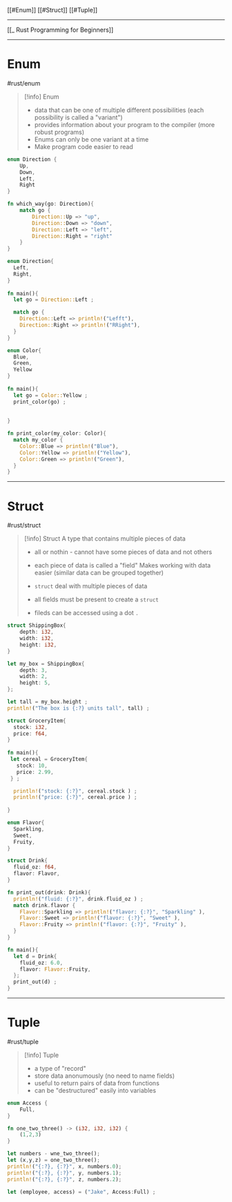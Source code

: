 [[#Enum]]
[[#Struct]]
[[#Tuple]]


---
[[_ Rust Programming for Beginners]]

----
# Enum
#rust/enum 
>[!info] Enum
>- data that can be one of multiple different possibilities (each possibility is called a "variant")
>- provides information about your program to the compiler (more robust programs)
>- Enums can only be one variant at a time
>- Make program code easier to read

```rust
enum Direction {
	Up,
	Down,
	Left,
	Right
}

fn which_way(go: Direction){
	match go {
		Direction::Up => "up",
		Direction::Down => "down",
		Direction::Left => "left",
		Direction::Right = "right"
	}
}

```

```rust
enum Direction{
  Left,
  Right,
}
  
fn main(){
  let go = Direction::Left ;

  match go {
    Direction::Left => println!("Lefft"),
    Direction::Right => println!("RRight"),
  }
}
```

```rust
enum Color{
  Blue,
  Green,
  Yellow
}
  
fn main(){
  let go = Color::Yellow ;
  print_color(go) ;
  
 
}

fn print_color(my_color: Color){
  match my_color {
    Color::Blue => println!("Blue"),
    Color::Yellow => println!("Yellow"),
    Color::Green => println!("Green"),
  }
}
```

---------
# Struct
#rust/struct

>[!info] Struct
>A type that contains multiple pieces of data
>	- all or nothin - cannot have some pieces of data and not others
>	-  each piece of data is called a "field"
>Makes working with data easier (similar data can be grouped together)
>
>- `struct` deal with multiple pieces of data
>- all fields must be present to create a `struct`
>- fileds can be accessed using a dot `.`
>


```rust
struct ShippingBox{
	depth: i32,
	width: i32,
	height: i32,
}

let my_box = ShippingBox{
	depth: 3,
	width: 2,
	height: 5,
};

let tall = my_box.height ;
println!("The box is {:?} units tall", tall) ;

```


```rust
struct GroceryItem{
  stock: i32,
  price: f64,
}
  
fn main(){
 let cereal = GroceryItem{
   stock: 10,
   price: 2.99,
 } ;

  println!("stock: {:?}", cereal.stock ) ;
  println!("price: {:?}", cereal.price ) ;
 
}
```

```rust
enum Flavor{
  Sparkling,
  Sweet,
  Fruity,
}

struct Drink{
  fluid_oz: f64,
  flavor: Flavor,
}

fn print_out(drink: Drink){
  println!("fluid: {:?}", drink.fluid_oz ) ;
  match drink.flavor {
    Flavor::Sparkling => println!("flavor: {:?}", "Sparkling" ),
    Flavor::Sweet => println!("flavor: {:?}", "Sweet" ),
    Flavor::Fruity => println!("flavor: {:?}", "Fruity" ),
  }
}

fn main(){
  let d = Drink{
    fluid_oz: 6.0,
    flavor: Flavor::Fruity,
  };
  print_out(d) ;
}
```




-----
# Tuple
#rust/tuple
>[!info] Tuple
>- a type of "record"
>- store data anonumously (no need to name fields)
>- useful to return pairs of data from functions
>- can be "destructured" easily into variables


```rust
enum Access {
	Full,
}

fn one_two_three() -> (i32, i32, i32) {
	(1,2,3)
}

let numbers - wne_two_three();
let (x,y,z) = one_two_three();
println!("{:?}, {:?}", x, numbers.0);
println!("{:?}, {:?}", y, numbers.1);
println!("{:?}, {:?}", z, numbers.2);

let (employee, access) = ("Jake", Access:Full) ;



```








